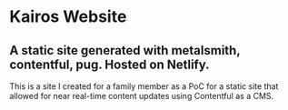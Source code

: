 # Kairos Website
## A static site generated with metalsmith, contentful, pug. Hosted on Netlify.

This is a site I created for a family member as a PoC for a static site that allowed for near real-time content updates using Contentful as a CMS.